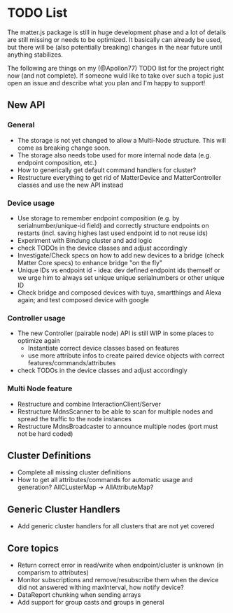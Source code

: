 # TODO List

The matter.js package is still in huge development phase and a lot of details are still missing or needs to be optimized.
It basically can already be used, but there will be (also potentially breaking) changes in the near future until anything 
stabilizes.

The following are things on my (@Apollon77) TODO list for the project right now (and not complete). If someone wuld like to take over such a topic just open an issue and describe what you plan and I'm happy to support!

## New API

### General
* The storage is not yet changed to allow a Multi-Node structure. This will come as breaking change soon.
* The storage also needs tobe used for more internal node data (e.g. endpoint composition, etc.)
* How to generically get default command handlers for cluster?
* Restructure everything to get rid of MatterDevice and MatterController classes and use the new API instead

### Device usage
* Use storage to remember endpoint composition (e.g. by serialnumber/unique-id field) and correctly structure endpoints on restarts (incl. saving highes last used endpoint id to not reuse ids)
* Experiment with Bindung cluster and add logic
* check TODOs in the device classes and adjust accordingly
* Investigate/Check specs on how to add new devices to a bridge (check Matter Core specs) to enhance bridge "on the fly"
* Unique IDs vs endpoint id - idea: dev defined endpoint ids themself or we urge him to always set unique unique serialnumbers or other unique ID
* Check bridge and composed devices with tuya, smartthings and Alexa again; and test composed device with google

### Controller usage
* The new Controller (pairable node) API is still WIP in some places to optimize again
  * Instantiate correct device classes based on features
  * use more attribute infos to create paired device objects with correct features/commands/attributes
* check TODOs in the device classes and adjust accordingly

### Multi Node feature
* Restructure and combine InteractionClient/Server
* Restructure MdnsScanner to be able to scan for multiple nodes and spread the traffic to the node instances
* Restructure MdnsBroadcaster to announce multiple nodes (port must not be hard coded)

## Cluster Definitions
* Complete all missing cluster definitions
* How to get all attributes/commands for automatic usage and generation? AllCLusterMap -> AllAttributeMap?

## Generic Cluster Handlers
* Add generic cluster handlers for all clusters that are not yet covered

## Core topics
* Return correct error in read/write when endpoint/cluster is unknown (in comparism to attributes)
* Monitor subscriptions and remove/resubscribe them when the device did not answered withing maxInterval, how notify device?
* DataReport chunking when sending arrays
* Add support for group casts and groups in general
